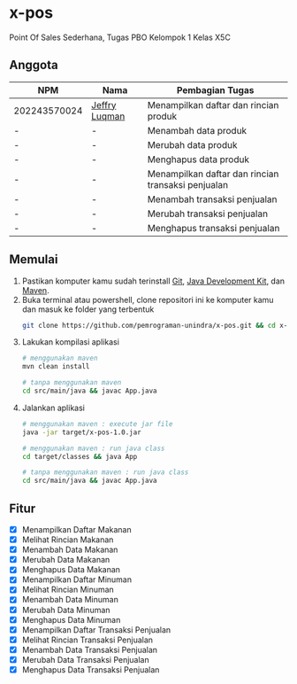 # x-pos
Point Of Sales Sederhana, Tugas PBO Kelompok 1 Kelas X5C

## Anggota

NPM          | Nama                                                        | Pembagian Tugas
-------------|-------------------------------------------------------------|--------------------------
202243570024 | [Jeffry Luqman](https://github.com/jeffry-luqman)           | Menampilkan daftar dan rincian produk
-            | -                                                           | Menambah data produk
-            | -                                                           | Merubah data produk
-            | -                                                           | Menghapus data produk
-            | -                                                           | Menampilkan daftar dan rincian transaksi penjualan
-            | -                                                           | Menambah transaksi penjualan
-            | -                                                           | Merubah transaksi penjualan
-            | -                                                           | Menghapus transaksi penjualan

## Memulai
1. Pastikan komputer kamu sudah terinstall [Git](https://git-scm.com/), [Java Development Kit](http://jdk.java.net/), dan [Maven](https://maven.apache.org/download.cgi).
2. Buka terminal atau powershell, clone repositori ini ke komputer kamu dan masuk ke folder yang terbentuk
	```bash
	git clone https://github.com/pemrograman-unindra/x-pos.git && cd x-pos
	```
3. Lakukan kompilasi aplikasi
	```bash
	# menggunakan maven
	mvn clean install

	# tanpa menggunakan maven
	cd src/main/java && javac App.java
	```
4. Jalankan aplikasi
	```bash
	# menggunakan maven : execute jar file
	java -jar target/x-pos-1.0.jar

	# menggunakan maven : run java class
	cd target/classes && java App

	# tanpa menggunakan maven : run java class
	cd src/main/java && javac App.java
	```

## Fitur
- [x] Menampilkan Daftar Makanan
- [x] Melihat Rincian Makanan
- [x] Menambah Data Makanan
- [x] Merubah Data Makanan
- [x] Menghapus Data Makanan
- [x] Menampilkan Daftar Minuman
- [x] Melihat Rincian Minuman
- [x] Menambah Data Minuman
- [x] Merubah Data Minuman
- [x] Menghapus Data Minuman
- [x] Menampilkan Daftar Transaksi Penjualan
- [x] Melihat Rincian Transaksi Penjualan
- [x] Menambah Data Transaksi Penjualan
- [x] Merubah Data Transaksi Penjualan
- [x] Menghapus Data Transaksi Penjualan
